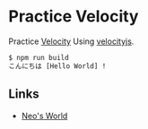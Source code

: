 # Practice Velocity

Practice [Velocity](https://velocity.apache.org/) Using [velocityjs](https://www.npmjs.com/package/velocityjs).

```bash
$ npm run build
こんにちは [Hello World] !
```


## Links

- [Neo's World](https://neos21.net/)

